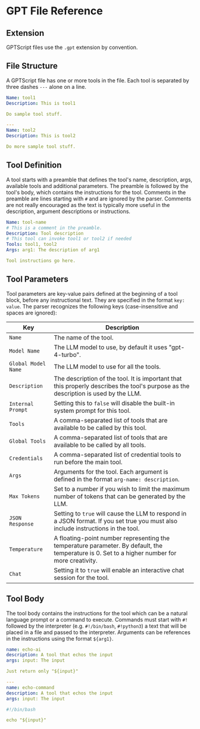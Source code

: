 # GPT File Reference

## Extension

GPTScript files use the `.gpt` extension by convention.

## File Structure

A GPTScript file has one or more tools in the file. Each tool is separated by three dashes `---` alone on a line.

```yaml
Name: tool1
Description: This is tool1

Do sample tool stuff.

---
Name: tool2
Description: This is tool2

Do more sample tool stuff.
```

## Tool Definition

A tool starts with a preamble that defines the tool's name, description, args, available tools and additional parameters.
The preamble is followed by the tool's body, which contains the instructions for the tool. Comments in
the preamble are lines starting with `#` and are ignored by the parser. Comments are not really encouraged
as the text is typically more useful in the description, argument descriptions or instructions.

```yaml
Name: tool-name
# This is a comment in the preamble.
Description: Tool description
# This tool can invoke tool1 or tool2 if needed
Tools: tool1, tool2
Args: arg1: The description of arg1

Tool instructions go here.
```

## Tool Parameters

Tool parameters are key-value pairs defined at the beginning of a tool block, before any instructional text. They are specified in the format `key: value`. The parser recognizes the following keys (case-insensitive and spaces are ignored):

| Key                | Description                                                                                                                                   |
|--------------------|-----------------------------------------------------------------------------------------------------------------------------------------------|
| `Name`             | The name of the tool.                                                                                                                         |
| `Model Name`       | The LLM model to use, by default it uses "gpt-4-turbo".                                                                                          |
| `Global Model Name`| The LLM model to use for all the tools.                                                                                                    |
| `Description`      | The description of the tool. It is important that this properly describes the tool's purpose as the description is used by the LLM.           |
| `Internal Prompt`  | Setting this to `false` will disable the built-in system prompt for this tool.                                                                |
| `Tools`            | A comma-separated list of tools that are available to be called by this tool.                                                                 |
| `Global Tools`     | A comma-separated list of tools that are available to be called by all tools.                                                                 |
| `Credentials`      | A comma-separated list of credential tools to run before the main tool.                                                                       |
| `Args`             | Arguments for the tool. Each argument is defined in the format `arg-name: description`.                                                       |
| `Max Tokens`       | Set to a number if you wish to limit the maximum number of tokens that can be generated by the LLM.                                           |
| `JSON Response`    | Setting to `true` will cause the LLM to respond in a JSON format. If you set true you must also include instructions in the tool.             |
| `Temperature`      | A floating-point number representing the temperature parameter. By default, the temperature is 0. Set to a higher number for more creativity. |
| `Chat`             | Setting it to `true` will enable an interactive chat session for the tool. 								     |



## Tool Body

The tool body contains the instructions for the tool which can be a natural language prompt or
a command to execute. Commands must start with `#!` followed by the interpreter (e.g. `#!/bin/bash`, `#!python3`)
a text that will be placed in a file and passed to the interpreter. Arguments can be references in the instructions
using the format `${arg1}`.

```yaml
name: echo-ai
description: A tool that echos the input
args: input: The input

Just return only "${input}"

---
name: echo-command
description: A tool that echos the input
args: input: The input

#!/bin/bash

echo "${input}"
```
